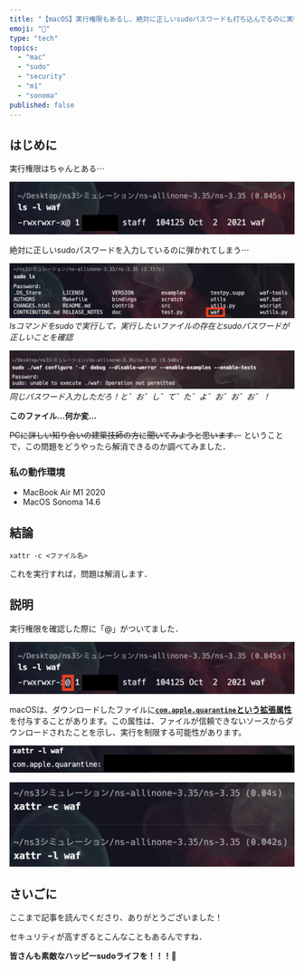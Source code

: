 ```yaml
---
title: "【macOS】実行権限もあるし、絶対に正しいsudoパスワードも打ち込んでるのに実行できない時はこうすればいいんや！"
emoji: "👊"
type: "tech"
topics:
  - "mac"
  - "sudo"
  - "security"
  - "m1"
  - "sonoma"
published: false
---
```


## はじめに

実行権限はちゃんとある⋯

![](/images/sankaku29/2.png)

絶対に正しいsudoパスワードを入力しているのに弾かれてしまう⋯

![](/images/sankaku29/3.png)
*lsコマンドをsudoで実行して，実行したいファイルの存在とsudoパスワードが正しいことを確認*

![](/images/sankaku29/1.png)
*同じパスワード入力しただろ！と゛お゛し゛て゛た゛よ゛お゛お゛お゛！*

**このファイル…何か変…**

~~PCに詳しい知り合いの建築技師の方に聞いてみようと思います．~~
ということで，この問題をどうやったら解消できるのか調べてみました．

### 私の動作環境
- MacBook Air M1 2020
- MacOS Sonoma 14.6

## 結論

```:魔法のコマンド
xattr -c <ファイル名>
```

これを実行すれば，問題は解消します．

## 説明

実行権限を確認した際に「@」がついてました．

![](/images/sankaku29/6.png)

macOSは、ダウンロードしたファイルに[**`com.apple.quarantine`という拡張属性**](https://iboysoft.com/jp/news/com-apple-quarantine.html)を付与することがあります。この属性は、ファイルが信頼できないソースからダウンロードされたことを示し、実行を制限する可能性があります。




![](/images/sankaku29/4.png)

![](/images/sankaku29/5.png)


## さいごに

ここまで記事を読んでくださり、ありがとうございました！


セキュリティが高すぎるとこんなこともあるんですね．

**皆さんも素敵なハッピーsudoライフを！！！🌸**
